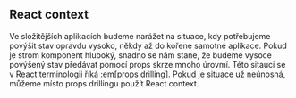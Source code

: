 ## React context

Ve složitějších aplikacích budeme narážet na situace, kdy potřebujeme povýšit stav opravdu vysoko, někdy až do kořene samotné aplikace. Pokud je strom komponent hluboký, snadno se nám stane, že budeme vysoce povýšený stav předávat pomocí props skrze mnoho úrovmí. Této sitauci se v React terminologii říká :em[props drilling]. Pokud je situace už neúnosná, můžeme místo props drillingu použít React context. 